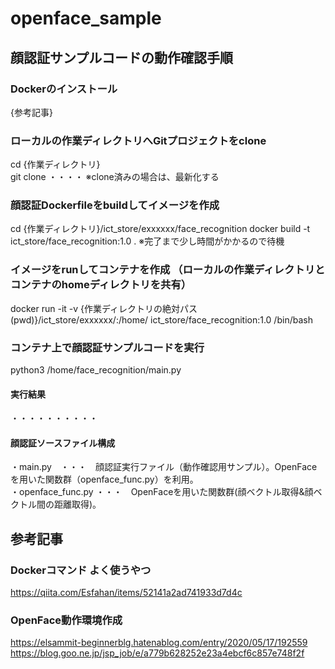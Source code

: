 # openface_sample
  
## 顔認証サンプルコードの動作確認手順
  
### Dockerのインストール
{参考記事}
  
### ローカルの作業ディレクトリへGitプロジェクトをclone
cd {作業ディレクトリ}  
git clone ・・・・
※clone済みの場合は、最新化する
  
### 顔認証Dockerfileをbuildしてイメージを作成
cd {作業ディレクトリ}/ict_store/exxxxxx/face_recognition
docker build -t ict_store/face_recognition:1.0 .
※完了まで少し時間がかかるので待機
  
### イメージをrunしてコンテナを作成 （ローカルの作業ディレクトリとコンテナのhomeディレクトリを共有）
docker run -it -v {作業ディレクトリの絶対パス(pwd)}/ict_store/exxxxxx/:/home/ ict_store/face_recognition:1.0 /bin/bash
  
### コンテナ上で顔認証サンプルコードを実行
python3 /home/face_recognition/main.py  
  
#### 実行結果  
・・・・・・・・・・  
  
#### 顔認証ソースファイル構成
・main.py　・・・　顔認証実行ファイル（動作確認用サンプル）。OpenFaceを用いた関数群（openface_func.py）を利用。  
・openface_func.py ・・・　OpenFaceを用いた関数群(顔ベクトル取得&顔ベクトル間の距離取得)。
  
## 参考記事
  
### Dockerコマンド よく使うやつ
https://qiita.com/Esfahan/items/52141a2ad741933d7d4c
  
### OpenFace動作環境作成
https://elsammit-beginnerblg.hatenablog.com/entry/2020/05/17/192559
https://blog.goo.ne.jp/jsp_job/e/a779b628252e23a4ebcf6c857e748f2f

